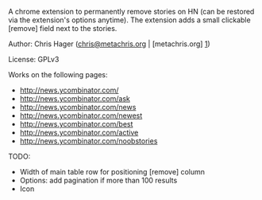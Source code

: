 A chrome extension to permanently remove stories on HN
(can be restored via the extension's options anytime). 
The extension adds a small clickable [remove] field next 
to the stories. 

Author: Chris Hager (chris@metachris.org | [metachris.org] [1])

  [1]: http://metachris.org/   "metachris.org"

License: GPLv3

Works on the following pages:

- http://news.ycombinator.com/
- http://news.ycombinator.com/ask
- http://news.ycombinator.com/news
- http://news.ycombinator.com/newest
- http://news.ycombinator.com/best
- http://news.ycombinator.com/active
- http://news.ycombinator.com/noobstories

TODO:

- Width of main table row for positioning [remove] column 
- Options: add pagination if more than 100 results
- Icon